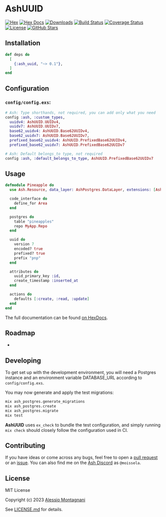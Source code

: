 # AshUUID

[![Hex](http://img.shields.io/hexpm/v/ash_uuid.svg?style=flat)](https://hex.pm/packages/ash_uuid)
[![Hex Docs](https://img.shields.io/badge/hex-docs-purple.svg)](https://hexdocs.pm/ash_uuid/)
[![Downloads](https://img.shields.io/hexpm/dt/ash_uuid.svg)](https://hex.pm/packages/ash_uuid)
[![Build Status](https://img.shields.io/github/actions/workflow/status/zoonect-oss/ash_uuid/ci.yml)](https://github.com/zoonect-oss/ash_uuid)
[![Coverage Status](https://coveralls.io/repos/github/zoonect-oss/ash_uuid/badge.svg?branch=main)](https://coveralls.io/github/zoonect-oss/ash_uuid?branch=main)
[![License](https://img.shields.io/github/license/zoonect-oss/ash_uuid?color=blue)](https://github.com/zoonect-oss/ash_uuid/blob/main/LICENSE.md)
[![GitHub Stars](https://img.shields.io/github/stars/zoonect-oss/ash_uuid?color=ffd700&label=github&logo=github)](https://github.com/zoonect-oss/ash_uuid)

## Installation

```elixir
def deps do
  [
    {:ash_uuid, "~> 0.1"},
  ]
end
```

## Configuration

### `config/config.exs`:

```elixir
# Ash: Type shorthands, not required, you can add only what you need
config :ash, :custom_types,
  uuidv4: AshUUID.UUIDv4,
  uuidv7: AshUUID.UUIDv7,
  base62_uuidv4: AshUUID.Base62UUIDv4,
  base62_uuidv7: AshUUID.Base62UUIDv7,
  prefixed_base62_uuidv4: AshUUID.PrefixedBase62UUIDv4,
  prefixed_base62_uuidv7: AshUUID.PrefixedBase62UUIDv7

# Ash: Default belongs_to type, not required
config :ash, :default_belongs_to_type, AshUUID.PrefixedBase62UUIDv7
```

## Usage

```elixir
defmodule Pineapple do
  use Ash.Resource, data_layer: AshPostgres.DataLayer, extensions: [AshUUID]

  code_interface do
    define_for Area
  end

  postgres do
    table "pineapples"
    repo MyApp.Repo
  end

  uuid do
    version 7
    encoded? true
    prefixed? true
    prefix "pnp"
  end

  attributes do
    uuid_primary_key :id,
    create_timestamp :inserted_at
  end

  actions do
    defaults [:create, :read, :update]
  end
end
```

The full documentation can be found [on HexDocs].

## Roadmap

-

## Developing

To get set up with the development environment, you will need a Postgres
instance and an environment variable DATABASE_URL according to `config/config.exs`.

You may now generate and apply the test migrations:

```sh
mix ash_postgres.generate_migrations
mix ash_postgres.create
mix ash_postgres.migrate
mix test
```

**AshUUID** uses `ex_check` to bundle the test configuration, and simply running
`mix check` should closely follow the configuration used in CI.

## Contributing

If you have ideas or come across any bugs, feel free to open a [pull request] or
an [issue]. You can also find me on the [Ash Discord](https://discord.gg/D7FNG2q) as `@moissela`.

## License

MIT License

Copyright (c) 2023 [Alessio Montagnani]

See [LICENSE.md] for details.

[Alessio Montagnani]: https://github.com/moissela
[LICENSE.md]: https://github.com/zoonect-oss/ash_uuid/blob/main/LICENSE.md
[pull request]: https://github.com/zoonect-oss/ash_uuid/pulls
[issue]: https://github.com/zoonect-oss/ash_uuid/issues
[on HexDocs]: https://hexdocs.pm/ash_uuid
[PostGIS]: https://postgis.net/
[PostGIS reference]: https://postgis.net/docs/reference.html
[postgis image]: https://hub.docker.com/r/postgis/postgis
[Ash]: https://github.com/ash-project/ash
[Ash expressions]: https://hexdocs.pm/ash/expressions.html
